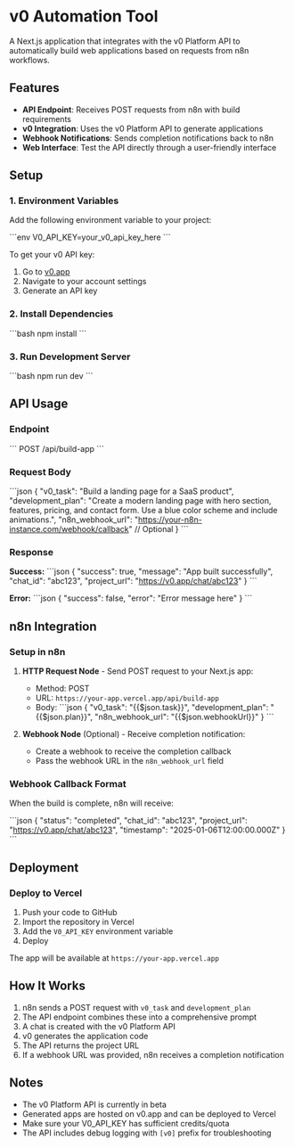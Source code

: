 # v0 Automation Tool

A Next.js application that integrates with the v0 Platform API to automatically build web applications based on requests from n8n workflows.

## Features

- **API Endpoint**: Receives POST requests from n8n with build requirements
- **v0 Integration**: Uses the v0 Platform API to generate applications
- **Webhook Notifications**: Sends completion notifications back to n8n
- **Web Interface**: Test the API directly through a user-friendly interface

## Setup

### 1. Environment Variables

Add the following environment variable to your project:

\`\`\`env
V0_API_KEY=your_v0_api_key_here
\`\`\`

To get your v0 API key:
1. Go to [v0.app](https://v0.app)
2. Navigate to your account settings
3. Generate an API key

### 2. Install Dependencies

\`\`\`bash
npm install
\`\`\`

### 3. Run Development Server

\`\`\`bash
npm run dev
\`\`\`

## API Usage

### Endpoint

\`\`\`
POST /api/build-app
\`\`\`

### Request Body

\`\`\`json
{
  "v0_task": "Build a landing page for a SaaS product",
  "development_plan": "Create a modern landing page with hero section, features, pricing, and contact form. Use a blue color scheme and include animations.",
  "n8n_webhook_url": "https://your-n8n-instance.com/webhook/callback" // Optional
}
\`\`\`

### Response

**Success:**
\`\`\`json
{
  "success": true,
  "message": "App built successfully",
  "chat_id": "abc123",
  "project_url": "https://v0.app/chat/abc123"
}
\`\`\`

**Error:**
\`\`\`json
{
  "success": false,
  "error": "Error message here"
}
\`\`\`

## n8n Integration

### Setup in n8n

1. **HTTP Request Node** - Send POST request to your Next.js app:
   - Method: POST
   - URL: `https://your-app.vercel.app/api/build-app`
   - Body:
     \`\`\`json
     {
       "v0_task": "{{$json.task}}",
       "development_plan": "{{$json.plan}}",
       "n8n_webhook_url": "{{$json.webhookUrl}}"
     }
     \`\`\`

2. **Webhook Node** (Optional) - Receive completion notification:
   - Create a webhook to receive the completion callback
   - Pass the webhook URL in the `n8n_webhook_url` field

### Webhook Callback Format

When the build is complete, n8n will receive:

\`\`\`json
{
  "status": "completed",
  "chat_id": "abc123",
  "project_url": "https://v0.app/chat/abc123",
  "timestamp": "2025-01-06T12:00:00.000Z"
}
\`\`\`

## Deployment

### Deploy to Vercel

1. Push your code to GitHub
2. Import the repository in Vercel
3. Add the `V0_API_KEY` environment variable
4. Deploy

The app will be available at `https://your-app.vercel.app`

## How It Works

1. n8n sends a POST request with `v0_task` and `development_plan`
2. The API endpoint combines these into a comprehensive prompt
3. A chat is created with the v0 Platform API
4. v0 generates the application code
5. The API returns the project URL
6. If a webhook URL was provided, n8n receives a completion notification

## Notes

- The v0 Platform API is currently in beta
- Generated apps are hosted on v0.app and can be deployed to Vercel
- Make sure your V0_API_KEY has sufficient credits/quota
- The API includes debug logging with `[v0]` prefix for troubleshooting
